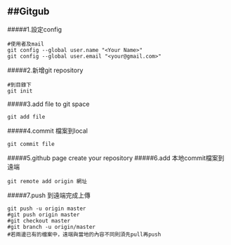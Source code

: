 ##Gitgub
---
#####1.設定config
```
#使用者及mail
git config --global user.name "<Your Name>"
git config --global user.email "<your@gmail.com>"
```
#####2.新增git repository
```
#到目錄下
git init
```
#####3.add file to git space
```
git add file
```
#####4.commit 檔案到local
```
git commit file
```
#####5.github page create your repository
#####6.add 本地commit檔案到遠端
```
git remote add origin 網址
```  
#####7.push 到遠端完成上傳
```
git push -u origin master
#git push origin master
#git checkout master
#git branch -u origin/master
#若兩邊已有的檔案中，遠端與當地的內容不同則須先pull再push
```